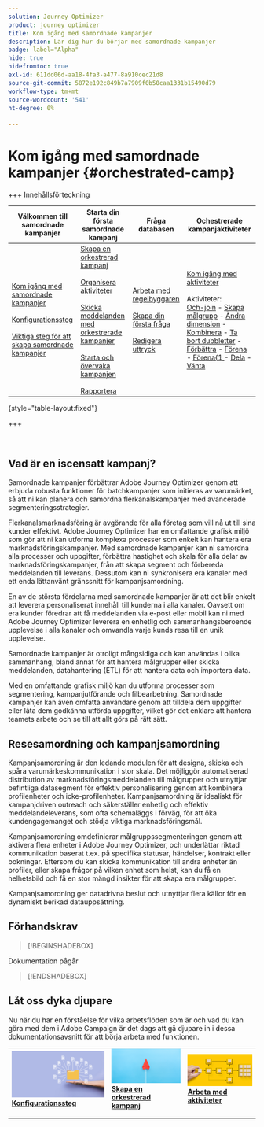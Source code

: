 ```yaml
---
solution: Journey Optimizer
product: journey optimizer
title: Kom igång med samordnade kampanjer
description: Lär dig hur du börjar med samordnade kampanjer
badge: label="Alpha"
hide: true
hidefromtoc: true
exl-id: 611dd06d-aa18-4fa3-a477-8a910cec21d8
source-git-commit: 5872e192c849b7a7909f0b50caa1331b15490d79
workflow-type: tm+mt
source-wordcount: '541'
ht-degree: 0%

---
```


# Kom igång med samordnade kampanjer {#orchestrated-camp}


+++ Innehållsförteckning

| Välkommen till samordnade kampanjer | Starta din första samordnade kampanj | Fråga databasen | Ochestrerade kampanjaktiviteter |
|---|---|---|---|
| [Kom igång med samordnade kampanjer](gs-orchestrated-campaigns.md)<br/><br/>[Konfigurationssteg](configuration-steps.md)<br/><br/>[Viktiga steg för att skapa samordnade kampanjer](gs-campaign-creation.md) | [Skapa en orkestrerad kampanj](create-orchestrated-campaign.md)<br/><br/>[Organisera aktiviteter](orchestrate-activities.md)<br/><br/>[Skicka meddelanden med orkestrerade kampanjer](send-messages.md)<br/><br/>[Starta och övervaka kampanjen](start-monitor-campaigns.md)<br/><br/>[Rapportera](reporting-campaigns.md) | [Arbeta med regelbyggaren](orchestrated-rule-builder.md)<br/><br/>[Skapa din första fråga](build-query.md)<br/><br/>[Redigera uttryck](edit-expressions.md) | [Kom igång med aktiviteter](activities/about-activities.md)<br/><br/>Aktiviteter:<br/>[Och-join](activities/and-join.md) - [Skapa målgrupp](activities/build-audience.md) - [Ändra dimension](activities/change-dimension.md) - [Kombinera](activities/combine.md) - [Ta bort dubbletter](activities/deduplication.md) - [Förbättra](activities/enrichment.md) - [Förena](activities/fork.md) - [Förena{1 ](activities/reconciliation.md) - [Dela](activities/split.md) - [Vänta](activities/wait.md) |

{style="table-layout:fixed"}

+++

<br/>

## Vad är en iscensatt kampanj?

Samordnade kampanjer förbättrar Adobe Journey Optimizer genom att erbjuda robusta funktioner för batchkampanjer som initieras av varumärket, så att ni kan planera och samordna flerkanalskampanjer med avancerade segmenteringsstrategier.

Flerkanalsmarknadsföring är avgörande för alla företag som vill nå ut till sina kunder effektivt. Adobe Journey Optimizer har en omfattande grafisk miljö som gör att ni kan utforma komplexa processer som enkelt kan hantera era marknadsföringskampanjer. Med samordnade kampanjer kan ni samordna alla processer och uppgifter, förbättra hastighet och skala för alla delar av marknadsföringskampanjer, från att skapa segment och förbereda meddelanden till leverans. Dessutom kan ni synkronisera era kanaler med ett enda lättanvänt gränssnitt för kampanjsamordning.

En av de största fördelarna med samordnade kampanjer är att det blir enkelt att leverera personaliserat innehåll till kunderna i alla kanaler. Oavsett om era kunder föredrar att få meddelanden via e-post eller mobil kan ni med Adobe Journey Optimizer leverera en enhetlig och sammanhangsberoende upplevelse i alla kanaler och omvandla varje kunds resa till en unik upplevelse.

Samordnade kampanjer är otroligt mångsidiga och kan användas i olika sammanhang, bland annat för att hantera målgrupper eller skicka meddelanden, datahantering (ETL) för att hantera data och importera data.

Med en omfattande grafisk miljö kan du utforma processer som segmentering, kampanjutförande och filbearbetning. Samordnade kampanjer kan även omfatta användare genom att tilldela dem uppgifter eller låta dem godkänna utförda uppgifter, vilket gör det enklare att hantera teamets arbete och se till att allt görs på rätt sätt.

## Resesamordning och kampanjsamordning

Kampanjsamordning är den ledande modulen för att designa, skicka och spåra varumärkeskommunikation i stor skala. Det möjliggör automatiserad distribution av marknadsföringsmeddelanden till målgrupper och utnyttjar befintliga datasegment för effektiv personalisering genom att kombinera profilenheter och icke-profilenheter. Kampanjsamordning är idealiskt för kampanjdriven outreach och säkerställer enhetlig och effektiv meddelandeleverans, som ofta schemaläggs i förväg, för att öka kundengagemanget och stödja viktiga marknadsföringsmål.

Kampanjsamordning omdefinierar målgruppssegmenteringen genom att aktivera flera enheter i Adobe Journey Optimizer, och underlättar riktad kommunikation baserat t.ex. på specifika statusar, händelser, kontrakt eller bokningar. Eftersom du kan skicka kommunikation till andra enheter än profiler, eller skapa frågor på vilken enhet som helst, kan du få en helhetsbild och få en stor mängd insikter för att skapa era målgrupper.

Kampanjsamordning ger datadrivna beslut och utnyttjar flera källor för en dynamiskt berikad datauppsättning.

## Förhandskrav

>[!BEGINSHADEBOX]

Dokumentation pågår

>[!ENDSHADEBOX]

<!--prerequisites & permissions-->

## Låt oss dyka djupare

Nu när du har en förståelse för vilka arbetsflöden som är och vad du kan göra med dem i Adobe Campaign är det dags att gå djupare in i dessa dokumentationsavsnitt för att börja arbeta med funktionen.

<table style="table-layout:fixed"><tr style="border: 0;">
<td>
<a href="gs-campaign-creation.md">
<img alt="Få åtkomst till och hantera arbetsflöden" src="assets/do-not-localize/workflow-access.jpeg">
</a>
<div>
<a href="gs-campaign-creation.md"><strong>Konfigurationssteg</strong></a>
</div>
<p>
</td>
<td>
<a href="create-orchestrated-campaign.md">
<img alt="Lead" src="assets/do-not-localize/workflow-create.jpeg">
</a>
<div><a href="create-orchestrated-campaign.md"><strong>Skapa en orkestrerad kampanj</strong>
</div>
<p>
</td>
<td>
<a href="activities/about-activities.md">
<img alt="Sällan" src="assets/do-not-localize/workflow-activities.jpeg">
</a>
<div>
<a href="activities/about-activities.md"><strong>Arbeta med aktiviteter</strong></a>
</div>
<p></td>
</tr></table>
